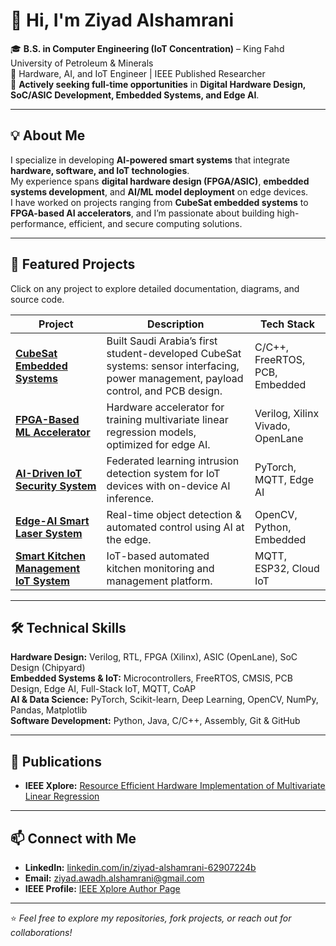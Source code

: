 # 👋 Hi, I'm Ziyad Alshamrani  

🎓 **B.S. in Computer Engineering (IoT Concentration)** – King Fahd University of Petroleum & Minerals  
🔬 Hardware, AI, and IoT Engineer | IEEE Published Researcher  
💼 **Actively seeking full-time opportunities** in **Digital Hardware Design, SoC/ASIC Development, Embedded Systems, and Edge AI**.  

---

## 💡 About Me  
I specialize in developing **AI-powered smart systems** that integrate **hardware, software, and IoT technologies**.  
My experience spans **digital hardware design (FPGA/ASIC)**, **embedded systems development**, and **AI/ML model deployment** on edge devices.  
I have worked on projects ranging from **CubeSat embedded systems** to **FPGA-based AI accelerators**, and I’m passionate about building high-performance, efficient, and secure computing solutions.  

---

## 🚀 Featured Projects  
Click on any project to explore detailed documentation, diagrams, and source code.  

| Project | Description | Tech Stack |
|---------|-------------|------------|
| [**CubeSat Embedded Systems**](https://github.com/your-repo) | Built Saudi Arabia’s first student-developed CubeSat systems: sensor interfacing, power management, payload control, and PCB design. | C/C++, FreeRTOS, PCB, Embedded |
| [**FPGA-Based ML Accelerator**](https://github.com/your-repo) | Hardware accelerator for training multivariate linear regression models, optimized for edge AI. | Verilog, Xilinx Vivado, OpenLane |
| [**AI-Driven IoT Security System**](https://github.com/your-repo) | Federated learning intrusion detection system for IoT devices with on-device AI inference. | PyTorch, MQTT, Edge AI |
| [**Edge-AI Smart Laser System**](https://github.com/your-repo) | Real-time object detection & automated control using AI at the edge. | OpenCV, Python, Embedded |
| [**Smart Kitchen Management IoT System**](https://github.com/your-repo) | IoT-based automated kitchen monitoring and management platform. | MQTT, ESP32, Cloud IoT |

---

## 🛠 Technical Skills  

**Hardware Design:** Verilog, RTL, FPGA (Xilinx), ASIC (OpenLane), SoC Design (Chipyard)  
**Embedded Systems & IoT:** Microcontrollers, FreeRTOS, CMSIS, PCB Design, Edge AI, Full-Stack IoT, MQTT, CoAP  
**AI & Data Science:** PyTorch, Scikit-learn, Deep Learning, OpenCV, NumPy, Pandas, Matplotlib  
**Software Development:** Python, Java, C/C++, Assembly, Git & GitHub  

---

## 📜 Publications  
- **IEEE Xplore:** [Resource Efficient Hardware Implementation of Multivariate Linear Regression](https://ieeexplore.ieee.org/document/10604563)  

---

## 📫 Connect with Me  
- **LinkedIn:** [linkedin.com/in/ziyad-alshamrani-62907224b](https://www.linkedin.com/in/ziyad-alshamrani-62907224b/)  
- **Email:** ziyad.awadh.alshamrani@gmail.com  
- **IEEE Profile:** [IEEE Xplore Author Page](https://ieeexplore.ieee.org/document/10604563)  

---

⭐ *Feel free to explore my repositories, fork projects, or reach out for collaborations!*  
